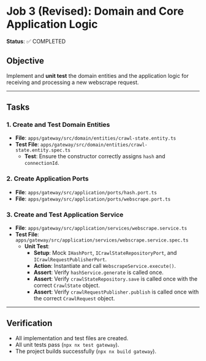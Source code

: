 # Job 3 (Revised): Domain and Core Application Logic

**Status**: ✅ COMPLETED

## Objective

Implement and **unit test** the domain entities and the application logic for receiving and processing a new webscrape request.

---

## Tasks

### 1. Create and Test Domain Entities

- **File**: `apps/gateway/src/domain/entities/crawl-state.entity.ts`
- **Test File**: `apps/gateway/src/domain/entities/crawl-state.entity.spec.ts`
  - **Test**: Ensure the constructor correctly assigns `hash` and `connectionId`.

### 2. Create Application Ports

- **File**: `apps/gateway/src/application/ports/hash.port.ts`
- **File**: `apps/gateway/src/application/ports/webscrape.port.ts`

### 3. Create and Test Application Service

- **File**: `apps/gateway/src/application/services/webscrape.service.ts`
- **Test File**: `apps/gateway/src/application/services/webscrape.service.spec.ts`
  - **Unit Test**:
    - **Setup**: Mock `IHashPort`, `ICrawlStateRepositoryPort`, and `ICrawlRequestPublisherPort`.
    - **Action**: Instantiate and call `WebscrapeService.execute()`.
    - **Assert**: Verify `hashService.generate` is called once.
    - **Assert**: Verify `crawlStateRepository.save` is called once with the correct `CrawlState` object.
    - **Assert**: Verify `crawlRequestPublisher.publish` is called once with the correct `CrawlRequest` object.

---

## Verification

- All implementation and test files are created.
- All unit tests pass (`npx nx test gateway`).
- The project builds successfully (`npx nx build gateway`).
